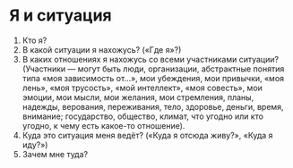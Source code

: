 # Я и ситуация

1. Кто я?
2. В какой ситуации я нахожусь? («Где я»?)
3. В каких отношениях я нахожусь со всеми участниками ситуации? (Участники — могут быть люди, организации, абстрактные понятия типа «моя зависимость от...», мои убеждения, мои привычки, «моя лень», «моя трусость», «мой интеллект», «моя совесть», мои эмоции, мои мысли, мои желания, мои стремления, планы, надежды, верования, переживания, тело, здоровье, деньги, время, внимание; государство, общество, климат, что угодно или кто угодно, к чему есть какое-то отношение).
4. Куда это ситуация меня ведёт? («Куда я отсюда живу?», «Куда я иду?»)
5. Зачем мне туда?
